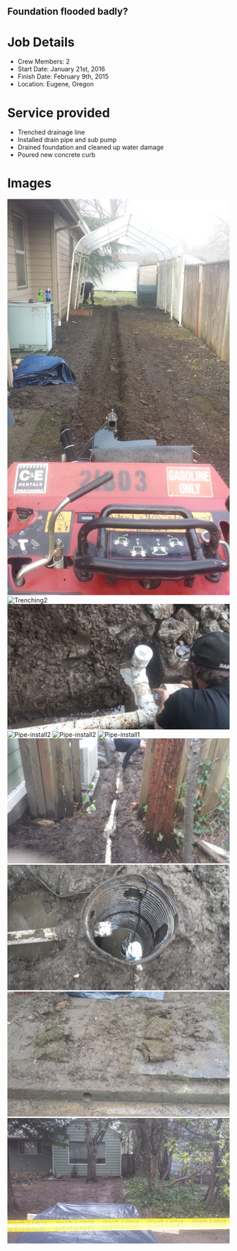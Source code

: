 ## Foundation flooded badly?

# Job Details
+ Crew Members: 2
+ Start Date: January 21st, 2016
+ Finish Date: February 9th, 2015
+ Location: Eugene, Oregon

# Service provided
+ Trenched drainage line
+ Installed drain pipe and sub pump
+ Drained foundation and cleaned up water damage
+ Poured new concrete curb

# Images
![Trenching1](/gallery/eugene-drainage1/20160209_090456.jpg)
![Trenching2](/gallery/eugene-drainage1/20160121_125037.jpg)
![Pipe-install1](/gallery/eugene-drainage1/20160121_125045.jpg)
![Pipe-install2](/gallery/eugene-drainage1/20160121_125025.jpg)
![Pipe-install2](/gallery/eugene-drainage1/20160121_125028.jpg)
![Pipe-install1](/gallery/eugene-drainage1/20160121_125052.jpg)
![Pipe-install2](/gallery/eugene-drainage1/20160121_125104.jpg)
![Subpump](/gallery/eugene-drainage1/20160121_125115.jpg)
![Drain1](/gallery/eugene-drainage1/20160121_155338.jpg)
![Finish1](/gallery/eugene-drainage1/20160121_155343.jpg)
